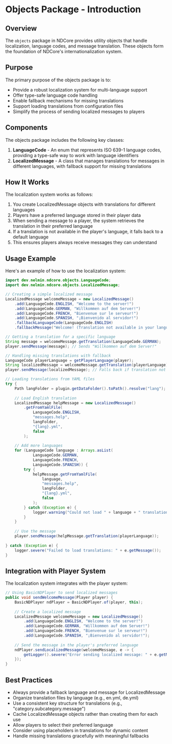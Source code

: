 # Objects Package - Introduction

## Overview

The `objects` package in NDCore provides utility objects that handle localization, language codes, and message translation. These objects form the foundation of NDCore's internationalization system.

## Purpose

The primary purpose of the objects package is to:

- Provide a robust localization system for multi-language support
- Offer type-safe language code handling
- Enable fallback mechanisms for missing translations
- Support loading translations from configuration files
- Simplify the process of sending localized messages to players

## Components

The objects package includes the following key classes:

1. **LanguageCode** - An enum that represents ISO 639-1 language codes, providing a type-safe way to work with language identifiers
2. **LocalizedMessage** - A class that manages translations for messages in different languages, with fallback support for missing translations

## How It Works

The localization system works as follows:

1. You create LocalizedMessage objects with translations for different languages
2. Players have a preferred language stored in their player data
3. When sending a message to a player, the system retrieves the translation in their preferred language
4. If a translation is not available in the player's language, it falls back to a default language
5. This ensures players always receive messages they can understand

## Usage Example

Here's an example of how to use the localization system:

```java
import dev.nelmin.ndcore.objects.LanguageCode;
import dev.nelmin.ndcore.objects.LocalizedMessage;

// Creating a simple localized message
LocalizedMessage welcomeMessage = new LocalizedMessage()
    .add(LanguageCode.ENGLISH, "Welcome to the server!")
    .add(LanguageCode.GERMAN, "Willkommen auf dem Server!")
    .add(LanguageCode.FRENCH, "Bienvenue sur le serveur!")
    .add(LanguageCode.SPANISH, "¡Bienvenido al servidor!")
    .fallbackLanguageCode(LanguageCode.ENGLISH)
    .fallbackMessage("Welcome! (Translation not available in your language)");

// Getting a translation for a specific language
String message = welcomeMessage.getTranslation(LanguageCode.GERMAN);
player.sendMessage(message); // Sends "Willkommen auf dem Server!"

// Handling missing translations with fallback
LanguageCode playerLanguage = getPlayerLanguage(player);
String localizedMessage = welcomeMessage.getTranslation(playerLanguage);
player.sendMessage(localizedMessage); // Falls back if translation not available

// Loading translations from YAML files
try {
    Path langFolder = plugin.getDataFolder().toPath().resolve("lang");
    
    // Load English translation
    LocalizedMessage helpMessage = new LocalizedMessage()
        .getFromYamlFile(
            LanguageCode.ENGLISH,
            "messages.help",
            langFolder,
            "{lang}.yml",
            false
        );
    
    // Add more languages
    for (LanguageCode language : Arrays.asList(
            LanguageCode.GERMAN, 
            LanguageCode.FRENCH, 
            LanguageCode.SPANISH)) {
        try {
            helpMessage.getFromYamlFile(
                language,
                "messages.help",
                langFolder,
                "{lang}.yml",
                false
            );
        } catch (Exception e) {
            logger.warning("Could not load " + language + " translation: " + e.getMessage());
        }
    }
    
    // Use the message
    player.sendMessage(helpMessage.getTranslation(playerLanguage));
    
} catch (Exception e) {
    logger.severe("Failed to load translations: " + e.getMessage());
}
```

## Integration with Player System

The localization system integrates with the player system:

```java
// Using BasicNDPlayer to send localized messages
public void sendWelcomeMessage(Player player) {
    BasicNDPlayer ndPlayer = BasicNDPlayer.of(player, this);
    
    // Create a localized message
    LocalizedMessage welcomeMessage = new LocalizedMessage()
        .add(LanguageCode.ENGLISH, "Welcome to the server!")
        .add(LanguageCode.GERMAN, "Willkommen auf dem Server!")
        .add(LanguageCode.FRENCH, "Bienvenue sur le serveur!")
        .add(LanguageCode.SPANISH, "¡Bienvenido al servidor!");
    
    // Send the message in the player's preferred language
    ndPlayer.sendLocalizedMessage(welcomeMessage, e -> {
        getLogger().severe("Error sending localized message: " + e.getMessage());
    });
}
```

## Best Practices

- Always provide a fallback language and message for LocalizedMessage
- Organize translation files by language (e.g., en.yml, de.yml)
- Use a consistent key structure for translations (e.g., "category.subcategory.message")
- Cache LocalizedMessage objects rather than creating them for each use
- Allow players to select their preferred language
- Consider using placeholders in translations for dynamic content
- Handle missing translations gracefully with meaningful fallbacks
